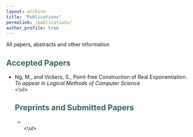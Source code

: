 ```yaml
---
layout: archive
title: "Publications"
permalink: /publications/
author_profile: true
---
```


All papers, abstracts and other information

<h2 id="htt"><font color="#336666"> Accepted Papers </font></h2> 
<ul>
  <li> Ng, M., and Vickers, S., Point-free Construction of Real Exponentiation. <i>To appear in Logical Methods of Computer Science</i></li>
  <\ul>

<h2 id="htt"><font color="#336666"> Preprints and Submitted Papers </font></h2> 
    <ul>
  <li> </li>
  <\ul>
